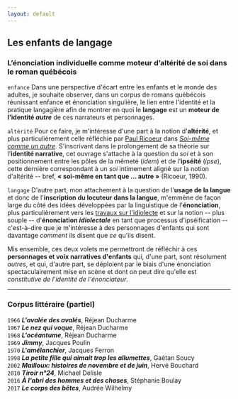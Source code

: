 ```yaml
---
layout: default
---
```


## Les enfants de langage
###  L’énonciation individuelle comme moteur d’altérité de soi dans le roman québécois

`enfance`
Dans une perspective d'écart entre les enfants et le monde des adultes, je souhaite observer, dans un corpus de romans québécois réunissant enfance et énonciation singulière, le lien entre l'identité et la pratique langagière afin de montrer en quoi le **langage** est un **moteur de l'identité *autre*** de ces narrateurs et personnages.

`altérité`
Pour ce faire, je m'intéresse d'une part à la notion d'**altérité**, et plus particulièrement celle réfléchie par [Paul Ricoeur](https://fr.wikipedia.org/wiki/Paul_Ricoeur) dans [*Soi-même comme un autre*](https://fr.wikipedia.org/wiki/Soi-même_comme_un_autre). S'inscrivant dans le prolongement de sa théorie sur l'**identité narrative**, cet ouvrage s'attache à la question du *soi* et à son positionnement entre les pôles de la mêmeté (*idem*) et de l'**ipséité** (*ipse*), cette dernière correspondant à un *soi* intimement aligné sur la notion d'altérité -- bref, **« soi-même en tant que ... autre »** (Ricoeur, 1990).

`langage`
D'autre part, mon attachement à la question de l'**usage de la langue** et donc de l'**inscription du locuteur dans la langue**, m'emmène de façon large du côté des idées développées par la linguistique de l'**énonciation**, plus particulièrement vers les [travaux sur l'idiolecte](https://journals.openedition.org/praxematique/462) et sur la notion -- plus souple -- d'**énonciation *idiolectale*** en tant que processus d'ipséification -- c'est-à-dire que je m'intéresse à des personnages d'enfants qui sont davantage *comment* ils disent que *ce* qu'ils disent.

Mis ensemble, ces deux volets me permettront de réfléchir à ces **personnages et voix narratives d'enfants** qui, d'une part, sont résolument *autres*, et qui, d'autre part, se déploient par le biais d'une énonciation spectaculairement mise en scène et dont on peut dire qu'elle est *constitutive de l'identité de l'énonciateur*.

---

### Corpus littéraire (partiel)

`1966`
***L'avalée des avalés***, Réjean Ducharme  
`1967`
***Le nez qui voque***, Réjean Ducharme  
`1968`
***L'océantume***, Réjean Ducharme  
`1969`
***Jimmy***, Jacques Poulin  
`1970`
***L'amélanchier***, Jacques Ferron  
`1998`
***La petite fille qui aimait trop les allumettes***, Gaétan Soucy  
`2002`
***Mailloux: histoires de novembre et de juin***, Hervé Bouchard  
`2010`
***Tiroir n°24***, Michael Delisle  
`2016`
***À l'abri des hommes et des choses***, Stéphanie Boulay  
`2017`
***Le corps des bêtes***, Audrée Wilhelmy  

